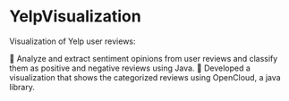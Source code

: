YelpVisualization
=================

Visualization of Yelp user reviews:

	Analyze and extract sentiment opinions from user reviews and classify them as positive and negative reviews using Java.
	Developed a visualization that shows the categorized reviews using OpenCloud, a java library.

